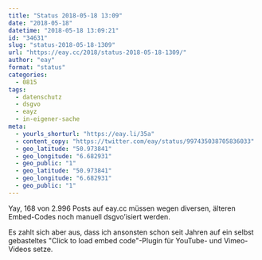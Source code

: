 ```yaml
---
title: "Status 2018-05-18 13:09"
date: "2018-05-18"
datetime: "2018-05-18 13:09:21"
id: "34631"
slug: "status-2018-05-18-1309"
url: "https://eay.cc/2018/status-2018-05-18-1309/"
author: "eay"
format: "status"
categories:
  - 0815
tags:
  - datenschutz
  - dsgvo
  - eayz
  - in-eigener-sache
meta:
  - yourls_shorturl: "https://eay.li/35a"
  - content_copy: "https://twitter.com/eay/status/997435038705836033"
  - geo_latitude: "50.973841"
  - geo_longitude: "6.682931"
  - geo_public: "1"
  - geo_latitude: "50.973841"
  - geo_longitude: "6.682931"
  - geo_public: "1"
---
```


Yay, 168 von 2.996 Posts auf eay.cc müssen wegen diversen, älteren Embed-Codes noch manuell dsgvo’isiert werden.

Es zahlt sich aber aus, dass ich ansonsten schon seit Jahren auf ein selbst gebasteltes "Click to load embed code"-Plugin für YouTube- und Vimeo-Videos setze.
